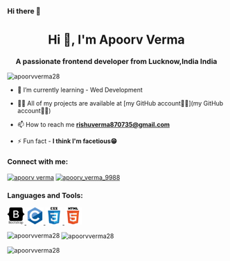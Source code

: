 ### Hi there 👋

<h1 align="center">Hi 👋, I'm Apoorv Verma</h1>
<h3 align="center">A passionate frontend developer from Lucknow,India India</h3>


<p align="left"> <img src="https://komarev.com/ghpvc/?username=apoorvverma28&label=Profile%20views&color=0e75b6&style=flat" alt="apoorvverma28" /> </p>

- 🌱 I’m currently learning - Wed  Development 

- 👨‍💻 All of my projects are available at [my GitHub account👨‍💻](my GitHub account👨‍💻)

- 📫 How to reach me **rishuverma870735@gmail.com**

- ⚡ Fun fact - **I think I'm facetious😁**

<h3 align="left">Connect with me:</h3>
<p align="left">
<a href="https://linkedin.com/in/apoorv verma" target="blank"><img align="center" src="https://raw.githubusercontent.com/rahuldkjain/github-profile-readme-generator/master/src/images/icons/Social/linked-in-alt.svg" alt="apoorv verma" height="30" width="40" /></a>
<a href="https://instagram.com/apoorv_verma_9988" target="blank"><img align="center" src="https://raw.githubusercontent.com/rahuldkjain/github-profile-readme-generator/master/src/images/icons/Social/instagram.svg" alt="apoorv_verma_9988" height="30" width="40" /></a>
</p>

<h3 align="left">Languages and Tools:</h3>
<p align="left"> <a href="https://getbootstrap.com" target="_blank" rel="noreferrer"> <img src="https://raw.githubusercontent.com/devicons/devicon/master/icons/bootstrap/bootstrap-plain-wordmark.svg" alt="bootstrap" width="40" height="40"/> </a> <a href="https://www.cprogramming.com/" target="_blank" rel="noreferrer"> <img src="https://raw.githubusercontent.com/devicons/devicon/master/icons/c/c-original.svg" alt="c" width="40" height="40"/> </a> <a href="https://www.w3schools.com/css/" target="_blank" rel="noreferrer"> <img src="https://raw.githubusercontent.com/devicons/devicon/master/icons/css3/css3-original-wordmark.svg" alt="css3" width="40" height="40"/> </a> <a href="https://www.w3.org/html/" target="_blank" rel="noreferrer"> <img src="https://raw.githubusercontent.com/devicons/devicon/master/icons/html5/html5-original-wordmark.svg" alt="html5" width="40" height="40"/> </a> </p>

<p><img align="left" src="https://github-readme-stats.vercel.app/api/top-langs?username=apoorvverma28&show_icons=true&locale=en&layout=compact" alt="apoorvverma28" /></p>

<p>&nbsp;<img align="center" src="https://github-readme-stats.vercel.app/api?username=apoorvverma28&show_icons=true&locale=en" alt="apoorvverma28" /></p>

<p><img align="center" src="https://github-readme-streak-stats.herokuapp.com/?user=apoorvverma28&" alt="apoorvverma28" /></p>

